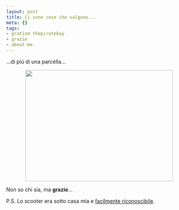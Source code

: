 ```yaml
--- 
layout: post
title: Ci sono cose che valgono...
meta: {}
tags: 
- gratism thepiratebay
- grazie
- about-me
---
```

...di più di una parcella...  
  
<center><img src="http://www.lastknight.com/download//2008/09/img_0034-400x300.jpg" alt="" title="img_0034" width="400" height="300" class="aligncenter size-medium wp-image-1061" /></center>  
  
Non so chi sia, ma **grazie**...  
  
P.S. Lo scooter era sotto casa mia e [facilmente riconoscibile](http://flickr.com/photos/lastknight/2421759912/).  
  
 
